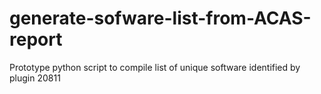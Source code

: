 # generate-sofware-list-from-ACAS-report
Prototype python script to compile list of unique software identified by plugin 20811
